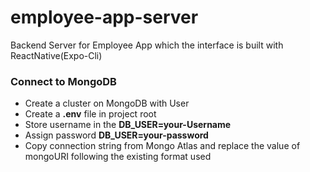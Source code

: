 # employee-app-server

Backend Server for Employee App which the interface is built with ReactNative(Expo-Cli)

### Connect to MongoDB

- Create a cluster on MongoDB with User
- Create a **.env** file in project root
- Store username in the **DB_USER=your-Username**
- Assign password **DB_USER=your-password**
- Copy connection string from Mongo Atlas and replace the value of mongoURI following the existing format used
